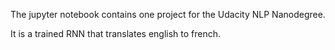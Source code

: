 The jupyter notebook contains one project for the Udacity NLP Nanodegree.

It is a trained RNN that translates english to french.
